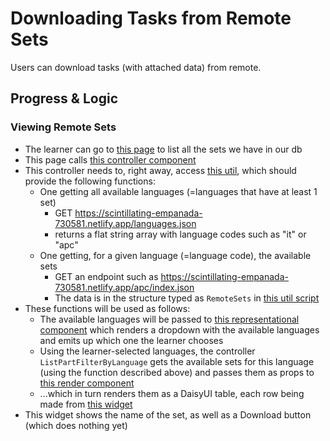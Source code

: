 # Downloading Tasks from Remote Sets

Users can download tasks (with attached data) from remote.


## Progress & Logic

### Viewing Remote Sets

- The learner can go to [this page](../src/pages/PageRemoteListAllSets.vue) to list all the sets we have in our db
- This page calls [this controller component](../src/components/lists/control/ListControllRemoteSets.vue)
- This controller needs to, right away, access [this util](../src/utils/databaseFetch/getSets.ts), which should provide the following functions:
  - One getting all available languages (=languages that have at least 1 set)
    - GET https://scintillating-empanada-730581.netlify.app/languages.json
    - returns a flat string array with language codes such as "it" or "apc"
  - One getting, for a given language (=language code), the available sets
    - GET an endpoint such as https://scintillating-empanada-730581.netlify.app/apc/index.json
    - The data is in the structure typed as `RemoteSets` in [this util script](../src/utils/databaseFetch/getSets.ts)
- These functions will be used as follows:
  - The available languages will be passed to [this representational component](../src/components/lists/parts/ListPartFilterByLanguage.vue) which renders a dropdown with the available languages and emits up which one the learner chooses
  - Using the learner-selected languages, the controller `ListPartFilterByLanguage` gets the available sets for this language (using the function described above) and passes them as props to [this render component](../src/components/lists/render/ListRenderRemoteSets.vue)
  - ...which in turn renders them as a DaisyUI table, each row being made from [this widget](../src/components/lists/widgets/ListWidgetRemoteSet.vue)
- This widget shows the name of the set, as well as a Download button (which does nothing yet)